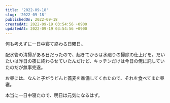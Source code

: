 ```yaml
---
title: '2022-09-18'
slug: '2022-09-18'
publishedOn: 2022-09-18
createdAt: 2022-09-19 03:54:56 +0900
updatedAt: 2022-09-19 03:54:56 +0900
---
```

何も考えずに一日中寝て終わる日曜日。

配水管の清掃がある日だったので、起きてからは水廻りの掃除の仕上げを。だいたいは昨日の夜に終わらせていたんだけど、キッチンだけは今日の俺に託していたのだが無事完遂。

お昼には、なんと子がうどんと蕎麦を準備してくれたので、それを食べてまた昼寝。

本当に一日中寝たので、明日は元気になるはず。
